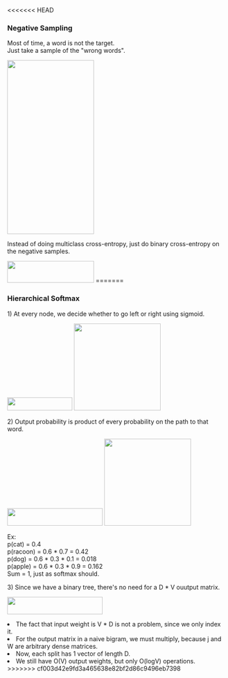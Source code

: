<<<<<<< HEAD
<h3>Negative Sampling</h3>
<p>Most of time, a word is not the target.<br>
Just take a sample of the "wrong words".</p>
<img src="https://user-images.githubusercontent.com/17066776/66144110-32bdaf00-e643-11e9-83c8-f6927b58c282.png" width="200" height="400" />
<p>Instead of doing multiclass cross-entropy,
just do binary cross-entropy on the negative samples.</p>
<img src="https://user-images.githubusercontent.com/17066776/66144287-86c89380-e643-11e9-9014-319410d95624.png" width="200" height="50" />
=======
<h3>Hierarchical Softmax</h3>
<p>1) At every node, we decide whether to go left or right using sigmoid.</p>
<img src="https://user-images.githubusercontent.com/17066776/66058358-371b9680-e575-11e9-8116-b55fbfec4750.png" width="150" height="30"/>
<img src="https://user-images.githubusercontent.com/17066776/66057437-a7291d00-e573-11e9-8182-09ceff05340f.png" width="200" height="200" />
<p>2) Output probability is product of every probability on the path to that word.</p>
<img src="https://user-images.githubusercontent.com/17066776/66059094-6c74b400-e576-11e9-8ee0-16ff0e731222.png" width="220" height="40"/>
<img src="https://user-images.githubusercontent.com/17066776/66059075-62eb4c00-e576-11e9-857c-4fb993873950.png" width="200" height="200" />
<p>Ex:<br>p(cat) = 0.4<br>p(racoon) = 0.6 * 0.7 = 0.42<br>p(dog) = 0.6 * 0.3 * 0.1 = 0.018<br>p(apple) = 0.6 * 0.3 * 0.9 = 0.162<br>Sum = 1, just as softmax should.</p>
<p>3) Since we have a binary tree, there's no need for a D * V ouutput matrix.</p>
<img src="https://user-images.githubusercontent.com/17066776/66060631-f02fa000-e578-11e9-887e-1e64857f9a00.png" width="220" height="40"/>
<p>
<li>The fact that input weight is V * D is not a problem, since we only index it.</li>
<li>For the output matrix in a naive bigram, we must multiply, because j and W are arbitrary dense matrices.</li>
<li>Now, each split has 1 vector of length D.</li>
<li>We still have O(V) output weights, but only O(logV) operations.</li>
>>>>>>> cf003d42e9fd3a465638e82bf2d86c9496eb7398
